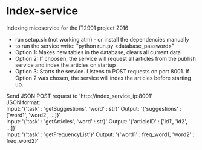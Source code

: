 # Index-service
Indexing micoservice for the IT2901 project 2016

- run setup.sh (not working atm) - or install the dependencies manually
- to run the service write: "python run.py <database_password>"
- Option 1: Makes new tables in the database, clears all current data
- Option 2: If choosen, the service will request all articles from the publish service and index the articles on startup
- Option 3: Starts the service. Listens to POST requests on port 8001. If Option 2 was chosen, 
            the service will index the articles before starting up.


Send JSON POST request to 'http://index_service_ip:8001'<br />
JSON format:<br />
Input: '{'task' : 'getSuggestions', 'word' : str}' Output: '{'suggestions' : ['word1', 'word2', ...]}'<br />
Input: '{'task' : 'getArticles', 'word' : str}' Output: '{'articleID' : ['id1', 'id2', ...]}'<br />
Input: '{'task' : 'getFrequencyList'}' Output: '{'word1' : freq_word1, 'word2' : freq_word2}'<br />
